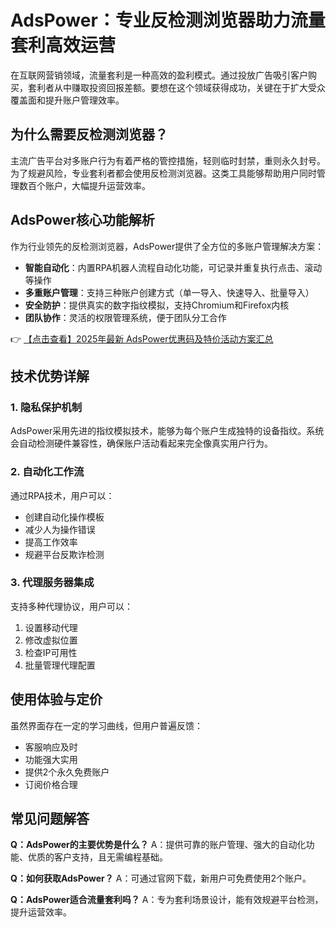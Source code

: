 # AdsPower：专业反检测浏览器助力流量套利高效运营

在互联网营销领域，流量套利是一种高效的盈利模式。通过投放广告吸引客户购买，套利者从中赚取投资回报差额。要想在这个领域获得成功，关键在于扩大受众覆盖面和提升账户管理效率。

## 为什么需要反检测浏览器？

主流广告平台对多账户行为有着严格的管控措施，轻则临时封禁，重则永久封号。为了规避风险，专业套利者都会使用反检测浏览器。这类工具能够帮助用户同时管理数百个账户，大幅提升运营效率。

## AdsPower核心功能解析

作为行业领先的反检测浏览器，AdsPower提供了全方位的多账户管理解决方案：

- **智能自动化**：内置RPA机器人流程自动化功能，可记录并重复执行点击、滚动等操作
- **多重账户管理**：支持三种账户创建方式（单一导入、快速导入、批量导入）
- **安全防护**：提供真实的数字指纹模拟，支持Chromium和Firefox内核
- **团队协作**：灵活的权限管理系统，便于团队分工合作

👉 [【点击查看】2025年最新 AdsPower优惠码及特价活动方案汇总](https://bit.ly/adspower_free)

## 技术优势详解

### 1. 隐私保护机制
AdsPower采用先进的指纹模拟技术，能够为每个账户生成独特的设备指纹。系统会自动检测硬件兼容性，确保账户活动看起来完全像真实用户行为。

### 2. 自动化工作流
通过RPA技术，用户可以：
- 创建自动化操作模板
- 减少人为操作错误
- 提高工作效率
- 规避平台反欺诈检测

### 3. 代理服务器集成
支持多种代理协议，用户可以：
1. 设置移动代理
2. 修改虚拟位置
3. 检查IP可用性
4. 批量管理代理配置

## 使用体验与定价

虽然界面存在一定的学习曲线，但用户普遍反馈：
- 客服响应及时
- 功能强大实用
- 提供2个永久免费账户
- 订阅价格合理

## 常见问题解答

**Q：AdsPower的主要优势是什么？**
A：提供可靠的账户管理、强大的自动化功能、优质的客户支持，且无需编程基础。

**Q：如何获取AdsPower？**
A：可通过官网下载，新用户可免费使用2个账户。

**Q：AdsPower适合流量套利吗？**
A：专为套利场景设计，能有效规避平台检测，提升运营效率。